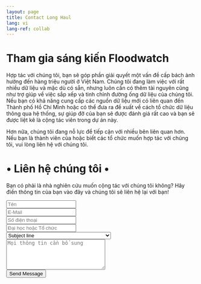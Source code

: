 ```yaml
---
layout: page
title: Contact Long Haul
lang: vi
lang-ref: collab
---
```


<div id="contact">
  <h1>Tham gia sáng kiến ​​Floodwatch</h1>
  <p>Hợp tác với chúng tôi, bạn sẽ góp phần giải quyết một vấn đề cấp bách ảnh hưởng đến hàng triệu người ở Việt Nam. Chúng tôi đang làm việc với rất nhiều dữ liệu và mặc dù có sẵn, nhưng luôn cần có thêm tài nguyên cũng như trợ giúp về việc sắp xếp và tinh chỉnh đường ống dữ liệu của chúng tôi. Nếu bạn có khả năng cung cấp các nguồn dữ liệu mới có liên quan đến Thành phố Hồ Chí Minh hoặc có thể đưa ra đề xuất về cách tổ chức dữ liệu thông qua hệ thống, sự giúp đỡ của bạn sẽ được đánh giá rất cao và bạn sẽ được liệt kê là cộng tác viên trong dự án này.</p>
  <p>Hơn nữa, chúng tôi đang nỗ lực để tiếp cận với nhiều bên liên quan hơn. Nếu bạn là thành viên của hoặc biết các tổ chức muốn hợp tác với chúng tôi, vui lòng liên hệ với chúng tôi.</p>

<div id="container">
  <h1>&bull; Liên hệ chúng tôi &bull;</h1>
  <div class="underline">
  </div>
  <div class="contactContent">
    <p class="intro">Bạn có phải là nhà nghiên cứu muốn cộng tác với chúng tôi không? Hãy điền thông tin của bạn vào đây và chúng tôi sẽ liên hệ lại với bạn!</p>
    <!-- <p>The form is provided by <a href="http://formspree.io/">Formspree.</a> Follow the directions on their site to set up the form for use.</p>
    <p>If you have questions about the theme feel free to <a href="mailto:brimaidesigns@gmail.com">email me</a> or create an issue on <a href="https://github.com/brianmaierjr/long-haul">GitHub</a>. Enjoy!</p> -->
  </div>
  <form action="https://formspree.io/f/xpzboedn" method="POST">
    <div class="name">
      <label for="name"></label>
      <input type="text" placeholder="Tên" name="name" id="name_input" required>
    </div>
    <div class="email">
      <label for="email"></label>
      <input type="email" placeholder="E-Mail" name="email" id="email_input" required>
    </div>
    <div class="telephone">
      <label for="name"></label>
      <input type="text" placeholder="Số điện thoại" name="telephone" id="telephone_input" required>
    </div>
    <div class="university">
      <label for="university"></label>
      <input type="text" placeholder="Đại học hoặc Tổ chức" name="university" id="university_input" required>
    </div>
    <div class="subject">
      <label for="subject"></label>
      <select placeholder="Dòng chủ đề" name="subject" id="subject_input" required>
        <option disabled hidden selected>Subject line</option>
        <option>Tôi là một bên liên quan tiềm năng</option>
        <option>Tôi muốn đóng góp vào đường dẫn dữ liệu</option>
        <option>Tôi muốn tham gia</option>
      </select>
    </div>
    <div class="message">
      <label for="message"></label>
      <textarea name="message" placeholder="Mọi thông tin cần bổ sung" id="message_input" cols="30" rows="5" required></textarea>
    </div>
    <div class="submit">
      <input type="submit" value="Send Message" id="form_button" />
    </div>
  </form><!-- // End form -->
</div><!-- // End #container -->
</div>
